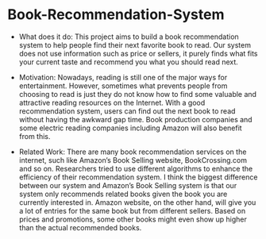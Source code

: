 # Book-Recommendation-System

- What does it do: 
This project aims to build a book recommendation system to help people find their next favorite book to read. Our system does not use information such as price or sellers, it purely finds what fits your current taste and recommend you what you should read next.

- Motivation: 
Nowadays, reading is still one of the major ways for entertainment. However, sometimes what prevents people from choosing to read is just they do not know how to find some valuable and attractive reading resources on the Internet. With a good recommendation system, users can find out the next book to read without having the awkward gap time. Book production companies and some electric reading companies including Amazon will also benefit from this.

- Related Work: 
There are many book recommendation services on the internet, such like Amazon’s Book Selling website, BookCrossing.com and so on. Researchers tried to use different algorithms to enhance the efficiency of their recommendation system. I think the biggest difference between our system and Amazon’s Book Selling system is that our system only recommends related books given the book you are currently interested in. Amazon website, on the other hand, will give you a lot of entries for the same book but from different sellers. Based on prices and promotions, some other books might even show up higher than the actual recommended books.